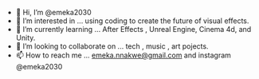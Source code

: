 - 👋 Hi, I’m @emeka2030
- 👀 I’m interested in ... using coding to create the future of visual effects.
- 🌱 I’m currently learning ... After Effects , Unreal Engine, Cinema 4d, and Unity.
- 💞️ I’m looking to collaborate on ... tech , music , art pojects.
- 📫 How to reach me ... emeka.nnakwe@gmail.com and instagram @emeka2030

<!---
emeka2030/emeka2030 is a ✨ special ✨ repository because its `README.md` (this file) appears on your GitHub profile.
You can click the Preview link to take a look at your changes.
--->
